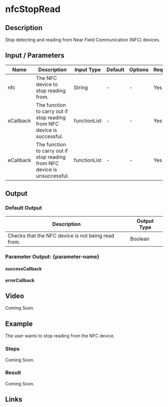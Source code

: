 # nfcStopRead

## Description

Stop detecting and reading from Near Field Communication (NFC) devices.

## Input / Parameters

| Name | Description | Input Type | Default | Options | Required |
| ------ | ------ | ------ | ------ | ------ | ------ |
| nfc | The NFC device to stop reading from. | String | - | - | Yes |
| sCallback | The function to carry out if stop reading from NFC device is successful. | functionList | - | - | Yes | 
| eCallback | The function to carry out if stop reading from NFC device is unsuccessful. | functionList | - | - | Yes | 

## Output

### Default Output

| Description | Output Type |
| ------ | ------ |
| Checks that the NFC device is not being read from. | Boolean |

### Parameter Output: {parameter-name}

#### successCallback

#### errorCallback

## Video

Coming Soon.

## Example

The user wants to stop reading from the NFC device.

### Steps

Coming Soon.

### Result

Coming Soon.

## Links
